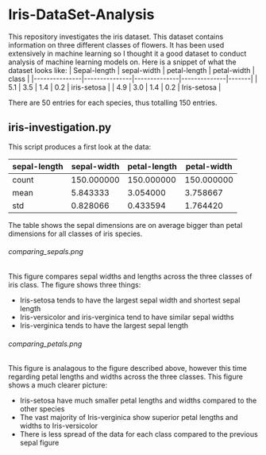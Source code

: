 # Iris-DataSet-Analysis

This repository investigates the iris dataset. This dataset contains information on three different classes of flowers. It has been used extensively in machine learning so I thought it a good dataset to conduct analysis of machine learning models on. Here is a snippet of what the dataset looks like: 
| Sepal-length | sepal-width | petal-length | petal-width | class |
|---------------|---------------|--------------|--------------|-------|
|  5.1 | 3.5 | 1.4 | 0.2 | iris-setosa |
| 4.9  | 3.0 | 1.4 | 0.2 | Iris-setosa |

There are 50 entries for each species, thus totalling 150 entries.

## iris-investigation.py

This script produces a first look at the data:

sepal-length |  sepal-width  | petal-length | petal-width
-------------|---------------|--------------|--------------
count  |  150.000000  | 150.000000   | 150.000000 |  150.000000
mean  |     5.843333  |   3.054000   |   3.758667  |   1.198667
std    |    0.828066  |   0.433594    |  1.764420  |   0.763161

The table shows the sepal dimensions are on average bigger than petal dimensions for all classes of iris species. <br/>
###### comparing_sepals.png 
This figure compares sepal widths and lengths across the three classes of iris class. The figure shows three things: 
* Iris-setosa tends to have the largest sepal width and shortest sepal length 
* Iris-versicolor and iris-verginica tend to have similar sepal widths
* Iris-verginica tends to have the largest sepal length

###### comparing_petals.png
This figure is analagous to the figure described above, however this time regarding petal lengths and widths across the three classes. This figure shows a much clearer picture:
* Iris-setosa have much smaller petal lengths and widths compared to the other species
* The vast majority of Iris-verginica show superior petal lengths and widths to Iris-versicolor
* There is less spread of the data for each class compared to the previous sepal figure

